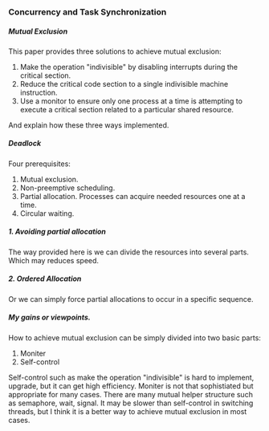 ### Concurrency and Task Synchronization
##### Mutual Exclusion
This paper provides three solutions to achieve mutual exclusion:
1. Make the operation "indivisible" by disabling interrupts during the critical section.
2. Reduce the critical code section to a single indivisible machine instruction.
3. Use a monitor to ensure only one process at a time is attempting to execute a critical section related to a particular shared resource.

And explain how these three ways implemented.
##### Deadlock
Four prerequisites:
1. Mutual exclusion.
2. Non-preemptive scheduling.
3. Partial allocation.
Processes can acquire needed resources one at a time. 
4. Circular waiting.
##### 1. Avoiding partial allocation
The way provided here is we can divide the resources into several parts. Which may reduces speed.
##### 2. Ordered Allocation
Or we can simply force partial allocations to occur in a specific sequence. 
##### My gains or viewpoints.
How to achieve mutual exclusion can be simply divided into two basic parts:
1. Moniter
2. Self-control

Self-control such as make the operation "indivisible" is hard to implement, upgrade, but it can get high efficiency. 
Moniter is not that sophistiated but appropriate for many cases. There are many mutual helper structure such as semaphore, wait, signal. It may be slower than self-control in switching threads, but I think it is a better way to achieve mutual exclusion in most cases.
